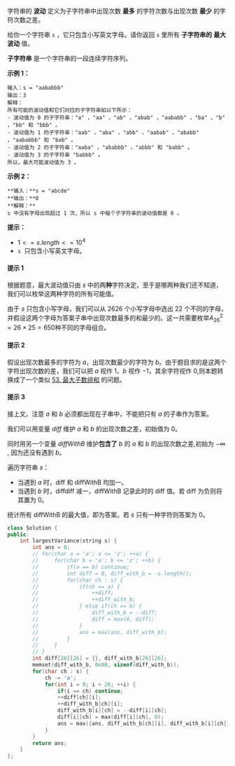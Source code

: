 字符串的 **波动** 定义为子字符串中出现次数 **最多** 的字符次数与出现次数 **最少** 的字符次数之差。

给你一个字符串 `s` ，它只包含小写英文字母。请你返回 `s` 里所有 **子字符串的** **最大波动** 值。

**子字符串** 是一个字符串的一段连续字符序列。

**示例 1：**

```
输入：s = "aababbb"
输出：3
解释：
所有可能的波动值和它们对应的子字符串如以下所示：
- 波动值为 0 的子字符串："a" ，"aa" ，"ab" ，"abab" ，"aababb" ，"ba" ，"b" ，"bb" 和 "bbb" 。
- 波动值为 1 的子字符串："aab" ，"aba" ，"abb" ，"aabab" ，"ababb" ，"aababbb" 和 "bab" 。
- 波动值为 2 的子字符串："aaba" ，"ababbb" ，"abbb" 和 "babb" 。
- 波动值为 3 的子字符串 "babbb" 。
所以，最大可能波动值为 3 。
```
**示例 2：**
```
**输入：**s = "abcde"
**输出：**0
**解释：**
s 中没有字母出现超过 1 次，所以 s 中每个子字符串的波动值都是 0 。
```

**提示：**

- $1 <= s.length <= 10^4$
- `s`  只包含小写英文字母。

#### 提示 1

根据题意，最大波动值只由 $s$ 中的两**种**字符决定，至于是哪两种我们还不知道，我们可以枚举这两种字符的所有可能值。

由于 $s$ 只包含小写字母，我们可以从 2626 个小写字母中选出 22 个不同的字母，并假设这两个字母为答案子串中出现次数最多的和最少的。这一共需要枚举$A_{26}^{2}=26\times25=650$种不同的字母组合。

#### 提示 2

假设出现次数最多的字符为 $a$，出现次数最少的字符为 $b$。由于题目求的是这两个字符出现次数的差，我们可以把 $a$ 视作 $1$，$b$ 视作 $−1$，其余字符视作 $0$,则本题转换成了一个类似 [53. 最大子数组和](https://leetcode.cn/problems/maximum-subarray/) 的问题。

#### 提示 3

接上文。注意 $a$ 和 $b$ 必须都出现在子串中，不能把只有 $a$ 的子串作为答案。

我们可以用变量 $diff$ 维护 $a$ 和 $b$ 的出现次数之差，初始值为 $0$。

同时用另一个变量 $diffWithB$ 维护**包含了** $b$ 的 $a$ 和 $b$ 的出现次数之差,初始为 $−∞$ , 因为还没有遇到 $b$。

遍历字符串 $s$：
- 当遇到 $a$ 时，diff 和 diffWithB 均加一。
- 当遇到 $b$ 时，diffdiff 减一，diffWithB 记录此时的 diff 值。若 diff 为负则将其置为 0。

统计所有 diffWithB 的最大值，即为答案。若 $s$ 只有一种字符则答案为 0。

```c++
class Solution {
public:
    int largestVariance(string s) {
        int ans = 0;
        // for(char a = 'a'; a <= 'z'; ++a) {
        //     for(char b = 'a'; b <= 'z'; ++b) {
        //         if(a == b) continue;
        //         int diff = 0, diff_with_b = -s.length();
        //         for(char ch : s) {
        //             if(ch == a) {
        //                 ++diff;
        //                 ++diff_with_b;
        //             } else if(ch == b) {
        //                 diff_with_b = --diff;
        //                 diff = max(0, diff);
        //             }
        //             ans = max(ans, diff_with_b);
        //         }
        //     }
        // }
        int diff[26][26] = {}, diff_with_b[26][26];
        memset(diff_with_b, 0x80, sizeof(diff_with_b));
        for(char ch : s) {
            ch -= 'a';
            for(int i = 0; i < 26; ++i) {
                if(i == ch) continue;
                ++diff[ch][i];
                ++diff_with_b[ch][i];
                diff_with_b[i][ch] = --diff[i][ch];
                diff[i][ch] = max(diff[i][ch], 0);
                ans = max({ans, diff_with_b[ch][i], diff_with_b[i][ch]});
            }
        }
        return ans;
    }
};
```
